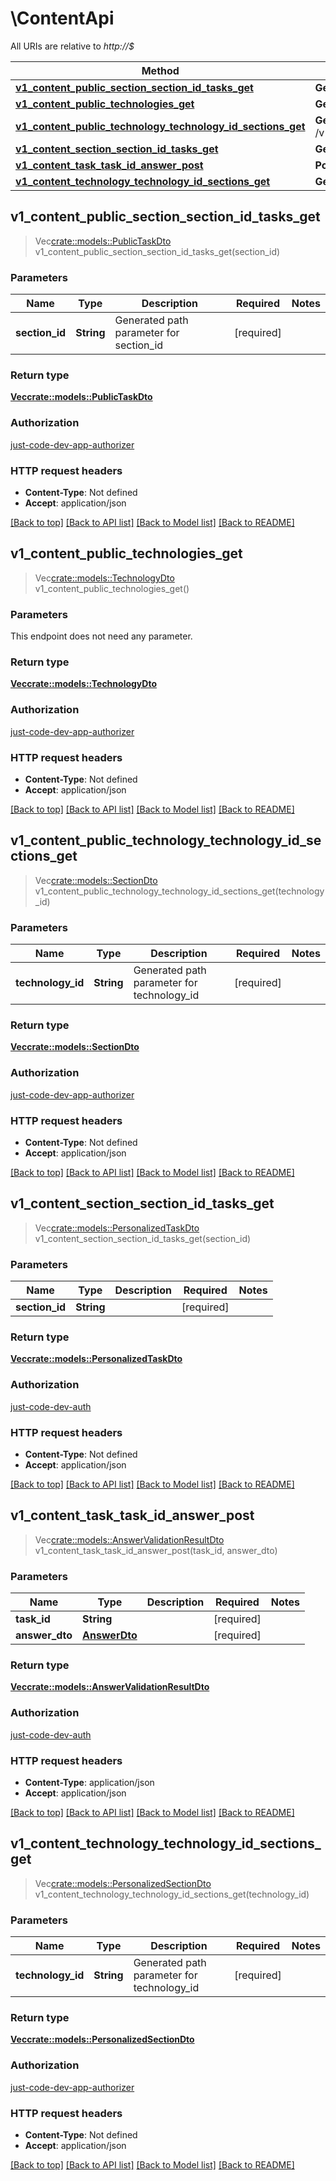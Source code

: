 # \ContentApi

All URIs are relative to *http://$*

Method | HTTP request | Description
------------- | ------------- | -------------
[**v1_content_public_section_section_id_tasks_get**](ContentApi.md#v1_content_public_section_section_id_tasks_get) | **Get** /v1/content/public/section/{section_id}/tasks | 
[**v1_content_public_technologies_get**](ContentApi.md#v1_content_public_technologies_get) | **Get** /v1/content/public/technologies | 
[**v1_content_public_technology_technology_id_sections_get**](ContentApi.md#v1_content_public_technology_technology_id_sections_get) | **Get** /v1/content/public/technology/{technology_id}/sections | 
[**v1_content_section_section_id_tasks_get**](ContentApi.md#v1_content_section_section_id_tasks_get) | **Get** /v1/content/section/{section_id}/tasks | 
[**v1_content_task_task_id_answer_post**](ContentApi.md#v1_content_task_task_id_answer_post) | **Post** /v1/content/task/{task_id}/answer | 
[**v1_content_technology_technology_id_sections_get**](ContentApi.md#v1_content_technology_technology_id_sections_get) | **Get** /v1/content/technology/{technology_id}/sections | 



## v1_content_public_section_section_id_tasks_get

> Vec<crate::models::PublicTaskDto> v1_content_public_section_section_id_tasks_get(section_id)


### Parameters


Name | Type | Description  | Required | Notes
------------- | ------------- | ------------- | ------------- | -------------
**section_id** | **String** | Generated path parameter for section_id | [required] |

### Return type

[**Vec<crate::models::PublicTaskDto>**](PublicTaskDto.md)

### Authorization

[just-code-dev-app-authorizer](../README.md#just-code-dev-app-authorizer)

### HTTP request headers

- **Content-Type**: Not defined
- **Accept**: application/json

[[Back to top]](#) [[Back to API list]](../README.md#documentation-for-api-endpoints) [[Back to Model list]](../README.md#documentation-for-models) [[Back to README]](../README.md)


## v1_content_public_technologies_get

> Vec<crate::models::TechnologyDto> v1_content_public_technologies_get()


### Parameters

This endpoint does not need any parameter.

### Return type

[**Vec<crate::models::TechnologyDto>**](TechnologyDto.md)

### Authorization

[just-code-dev-app-authorizer](../README.md#just-code-dev-app-authorizer)

### HTTP request headers

- **Content-Type**: Not defined
- **Accept**: application/json

[[Back to top]](#) [[Back to API list]](../README.md#documentation-for-api-endpoints) [[Back to Model list]](../README.md#documentation-for-models) [[Back to README]](../README.md)


## v1_content_public_technology_technology_id_sections_get

> Vec<crate::models::SectionDto> v1_content_public_technology_technology_id_sections_get(technology_id)


### Parameters


Name | Type | Description  | Required | Notes
------------- | ------------- | ------------- | ------------- | -------------
**technology_id** | **String** | Generated path parameter for technology_id | [required] |

### Return type

[**Vec<crate::models::SectionDto>**](SectionDto.md)

### Authorization

[just-code-dev-app-authorizer](../README.md#just-code-dev-app-authorizer)

### HTTP request headers

- **Content-Type**: Not defined
- **Accept**: application/json

[[Back to top]](#) [[Back to API list]](../README.md#documentation-for-api-endpoints) [[Back to Model list]](../README.md#documentation-for-models) [[Back to README]](../README.md)


## v1_content_section_section_id_tasks_get

> Vec<crate::models::PersonalizedTaskDto> v1_content_section_section_id_tasks_get(section_id)


### Parameters


Name | Type | Description  | Required | Notes
------------- | ------------- | ------------- | ------------- | -------------
**section_id** | **String** |  | [required] |

### Return type

[**Vec<crate::models::PersonalizedTaskDto>**](PersonalizedTaskDto.md)

### Authorization

[just-code-dev-auth](../README.md#just-code-dev-auth)

### HTTP request headers

- **Content-Type**: Not defined
- **Accept**: application/json

[[Back to top]](#) [[Back to API list]](../README.md#documentation-for-api-endpoints) [[Back to Model list]](../README.md#documentation-for-models) [[Back to README]](../README.md)


## v1_content_task_task_id_answer_post

> Vec<crate::models::AnswerValidationResultDto> v1_content_task_task_id_answer_post(task_id, answer_dto)


### Parameters


Name | Type | Description  | Required | Notes
------------- | ------------- | ------------- | ------------- | -------------
**task_id** | **String** |  | [required] |
**answer_dto** | [**AnswerDto**](AnswerDto.md) |  | [required] |

### Return type

[**Vec<crate::models::AnswerValidationResultDto>**](AnswerValidationResultDto.md)

### Authorization

[just-code-dev-auth](../README.md#just-code-dev-auth)

### HTTP request headers

- **Content-Type**: application/json
- **Accept**: application/json

[[Back to top]](#) [[Back to API list]](../README.md#documentation-for-api-endpoints) [[Back to Model list]](../README.md#documentation-for-models) [[Back to README]](../README.md)


## v1_content_technology_technology_id_sections_get

> Vec<crate::models::PersonalizedSectionDto> v1_content_technology_technology_id_sections_get(technology_id)


### Parameters


Name | Type | Description  | Required | Notes
------------- | ------------- | ------------- | ------------- | -------------
**technology_id** | **String** | Generated path parameter for technology_id | [required] |

### Return type

[**Vec<crate::models::PersonalizedSectionDto>**](PersonalizedSectionDto.md)

### Authorization

[just-code-dev-app-authorizer](../README.md#just-code-dev-app-authorizer)

### HTTP request headers

- **Content-Type**: Not defined
- **Accept**: application/json

[[Back to top]](#) [[Back to API list]](../README.md#documentation-for-api-endpoints) [[Back to Model list]](../README.md#documentation-for-models) [[Back to README]](../README.md)

